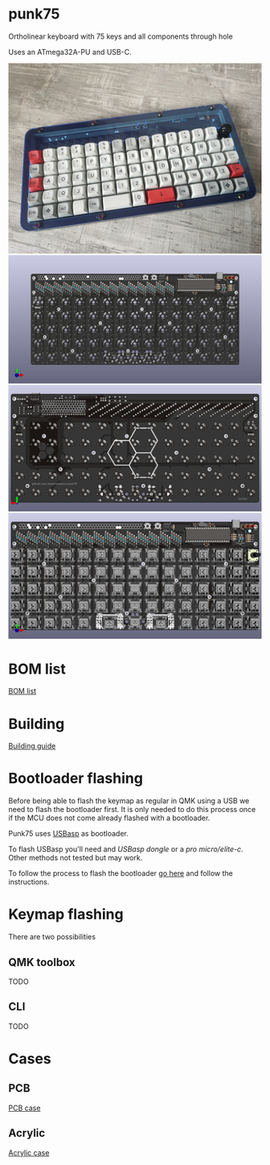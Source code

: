 # punk75
Ortholinear keyboard with 75 keys and all components through hole

Uses an ATmega32A-PU and USB-C.

![full keyboard](https://github.com/dsanchezseco/punk75/raw/master/generated/images/punk75_complete.jpg)
![front of pcb](https://github.com/dsanchezseco/punk75/raw/master/generated/images/punk75_front.jpg)
![back of pcb](https://github.com/dsanchezseco/punk75/raw/master/generated/images/punk75_back.jpg)
![with switches](https://github.com/dsanchezseco/punk75/raw/master/generated/images/punk75_front_switches.jpg)

# BOM list
[BOM list](https://octopart.com/bom-tool/D58T7Rv1)

# Building
[Building guide](https://github.com/dsanchezseco/punk75/blob/master/BUILDING.md)

# Bootloader flashing

Before being able to flash the keymap as regular in QMK using a USB we need to
flash the bootloader first. It is only needed to do this process once if the MCU
does not come already flashed with a bootloader.

Punk75 uses [USBasp](https://www.fischl.de/usbasp/) as bootloader.

To flash USBasp you'll need and *USBasp dongle* or a *pro micro/elite-c*.
Other methods not tested but may work.

To follow the process to flash the bootloader [go here](https://github.com/dsanchezseco/USBaspLoader)
and follow the instructions.

# Keymap flashing
There are two possibilities

## QMK toolbox
TODO

## CLI
TODO

# Cases

## PCB
[PCB case](https://github.com/dsanchezseco/punk75/blob/master/case/PCB/README.md)

## Acrylic
[Acrylic case](https://github.com/dsanchezseco/punk75/blob/master/case/sandwich/README.md)



